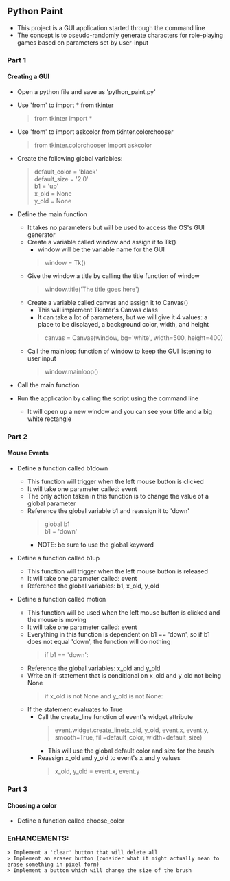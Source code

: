 ## Python Paint
- This project is a GUI application started through the command line
- The concept is to pseudo-randomly generate characters for role-playing games based on parameters set by user-input

### Part 1
#### Creating a GUI
- Open a python file and save as 'python_paint.py'
- Use 'from' to import * from tkinter
    > from tkinter import *
- Use 'from' to import askcolor from tkinter.colorchooser
    > from tkinter.colorchooser import askcolor
    
- Create the following global variables:
    > default_color = 'black'   
    > default_size = '2.0'      
    > b1 = 'up'   
    > x_old = None   
    > y_old = None   

- Define the main function
    - It takes no parameters but will be used to access the OS's GUI generator
    - Create a variable called window and assign it to Tk()
        - window will be the variable name for the GUI
        > window = Tk()
    - Give the window a title by calling the title function of window
        > window.title('The title goes here')
    - Create a variable called canvas and assign it to Canvas()
        - This will implement Tkinter's Canvas class
        - It can take a lot of parameters, but we will give it 4 values: a place to be displayed, a background color, width, and height
        > canvas = Canvas(window, bg='white', width=500, height=400)   
    - Call the mainloop function of window to keep the GUI listening to user input
        > window.mainloop()   

- Call the main function 

- Run the application by calling the script using the command line
    - It will open up a new window and you can see your title and a big white rectangle


### Part 2
#### Mouse Events
- Define a function called b1down
    - This function will trigger when the left mouse button is clicked
    - It will take one parameter called: event
    - The only action taken in this function is to change the value of a global parameter
    - Reference the global variable b1 and reassign it to 'down'
        > global b1   
        > b1 = 'down'   
        - NOTE: be sure to use the global keyword

- Define a function called b1up
    - This function will trigger when the left mouse button is released
    - It will take one parameter called: event
    - Reference the global variables: b1, x_old, y_old

- Define a function called motion
    - This function will be used when the left mouse button is clicked and the mouse is moving
    - It will take one parameter called: event
    - Everything in this function is dependent on b1 == 'down', so if b1 does not equal 'down', the function will do nothing
        > if b1 == 'down':
    - Reference the global variables: x_old and y_old
    - Write an if-statement that is conditional on x_old and y_old not being None
        > if x_old is not None and y_old is not None:
    - If the statement evaluates to True
        - Call the create_line function of event's widget attribute
            > event.widget.create_line(x_old, y_old, event.x, event.y, smooth=True, fill=default_color, width=default_size)
            - This will use the global default color and size for the brush
        - Reassign x_old and y_old to event's x and y values
            > x_old, y_old = event.x, event.y


### Part 3
#### Choosing a color
- Define a function called choose_color


### EnHANCEMENTS: 
    > Implement a 'clear' button that will delete all   
    > Implement an eraser button (consider what it might actually mean to erase something in pixel form)   
    > Implement a button which will change the size of the brush   


